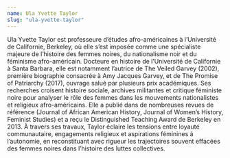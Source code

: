 ```yaml
---
name: Ula Yvette Taylor
slug: "ula-yvette-taylor"
---
```

Ula Yvette Taylor est professeure d’études afro-américaines à l’Université de Californie, Berkeley, où elle s’est imposée comme une spécialiste majeure de l’histoire des femmes noires, du nationalisme noir et du féminisme afro-américain. Docteure en histoire de l’Université de Californie à Santa Barbara, elle est notamment l’autrice de The Veiled Garvey (2002), première biographie consacrée à Amy Jacques Garvey, et de The Promise of Patriarchy (2017), ouvrage salué par plusieurs prix académiques. Ses recherches croisent histoire sociale, archives militantes et critique féministe noire pour analyser le rôle des femmes dans les mouvements nationalistes et religieux afro-américains. Elle a publié dans de nombreuses revues de référence (Journal of African American History, Journal of Women’s History, Feminist Studies) et a reçu le Distinguished Teaching Award de Berkeley en 2013. À travers ses travaux, Taylor éclaire les tensions entre loyauté communautaire, engagements religieux et aspirations féminines à l’autonomie, en reconstituant avec rigueur les trajectoires souvent effacées des femmes noires dans l’histoire des luttes collectives.